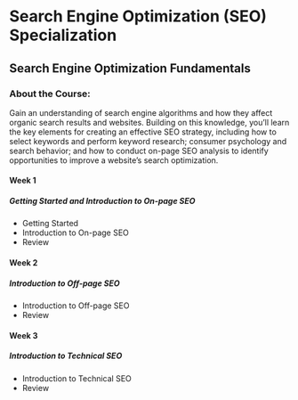 # Search Engine Optimization (SEO) Specialization
## Search Engine Optimization Fundamentals
### About the Course:
Gain an understanding of search engine algorithms and how they affect organic search results and websites. Building on this knowledge, you’ll learn the key elements for creating an effective SEO strategy, including how to select keywords and perform keyword research; consumer psychology and search behavior; and how to conduct on-page SEO analysis to identify opportunities to improve a website’s search optimization.

#### Week 1
##### Getting Started and Introduction to On-page SEO
- Getting Started
- Introduction to On-page SEO
- Review

#### Week 2
##### Introduction to Off-page SEO
- Introduction to Off-page SEO
- Review

#### Week 3
##### Introduction to Technical SEO
- Introduction to Technical SEO
- Review
